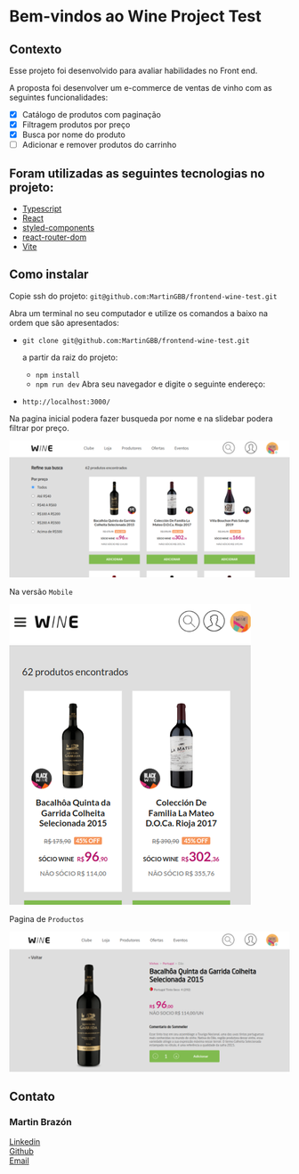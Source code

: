 # Bem-vindos ao Wine Project Test

## Contexto

Esse projeto foi desenvolvido para avaliar habilidades no Front end.

A proposta foi desenvolver um e-commerce de ventas de vinho com as seguintes funcionalidades:
- [x] Catálogo de produtos com paginação
- [x] Filtragem produtos por preço
- [x] Busca por nome do produto
- [ ] Adicionar e remover produtos do carrinho

## Foram utilizadas as seguintes tecnologias no projeto:
- [Typescript](https://www.typescriptlang.org/pt/)
- [React](https://es.reactjs.org/)
- [styled-components](https://styled-components.com/)
- [react-router-dom](https://github.com/remix-run/react-router/blob/main/docs/getting-started/tutorial.md)
- [Vite](https://www.typescriptlang.org/pt/)

## Como instalar

Copie ssh do projeto: `git@github.com:MartinGBB/frontend-wine-test.git`

Abra um terminal no seu computador e utilize os comandos a baixo na ordem que são apresentados:

  - `git clone git@github.com:MartinGBB/frontend-wine-test.git`

    a partir da raiz do projeto:
    - `npm install`
    - `npm run dev`
Abra seu navegador e digite o seguinte endereço:
- `http://localhost:3000/`

Na pagina inicial podera fazer busqueda por nome e na slidebar podera filtrar por preço.

![captura](capturas/captura-app.png)

Na versão `Mobile`

![captura](capturas/captura-app-mobile.png)

Pagina de `Productos`

![captura](capturas/captura-app-product.png)



## Contato

### Martin Brazón
[Linkedin](https://www.linkedin.com/in/martinbrazon/) <br/>
[Github](https://github.com/MartinGBB/) <br/>
[Email](escorpmartin97@gmail.com)
